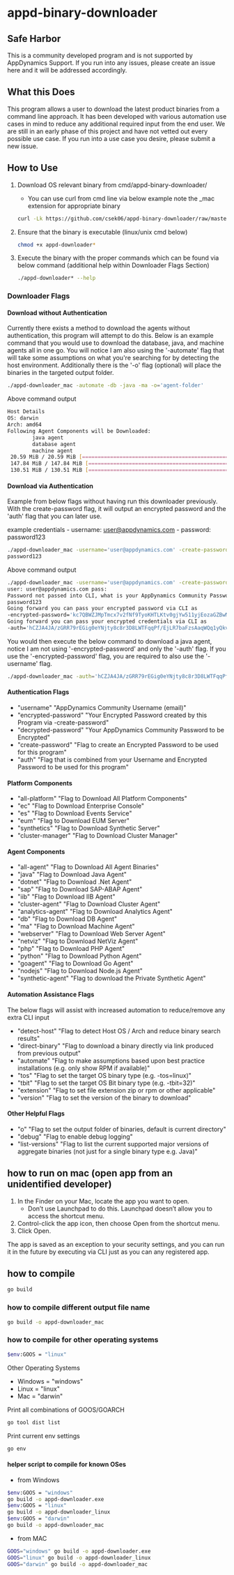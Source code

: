 # appd-binary-downloader

## Safe Harbor

This is a community developed program and is not supported by AppDynamics Support. If you run into any issues, please create an issue here and it will be addressed accordingly.

## What this Does

This program allows a user to download the latest product binaries from a command line approach. It has been developed with various automation use cases in mind to reduce any additional required input from the end user. We are still in an early phase of this project and have not vetted out every possible use case. If you run into a use case you desire, please submit a new issue.

## How to Use

1. Download OS relevant binary from cmd/appd-binary-downloader/
    - You can use curl from cmd line via below example note the _mac extension for appropriate binary

    ```bash
    curl -Lk https://github.com/csek06/appd-binary-downloader/raw/master/cmd/appd-downloader/appd-downloader_mac -o appd-downloader_mac && chmod +x appd-downloader*
    ```

2. Ensure that the binary is executable (linux/unix cmd below)

    ```bash
    chmod +x appd-downloader*
    ```

3. Execute the binary with the proper commands which can be found via below command (additional help within Downloader Flags Section)

    ```bash
    ./appd-downloader* --help
    ```

### Downloader Flags

#### Download without Authentication

Currently there exists a method to download the agents without authentication, this program will attempt to do this. Below is an example command that you would use to download the database, java, and machine agents all in one go. You will notice I am also using the '-automate' flag that will take some assumptions on what you're searching for by detecting the host environment. Additionally there is the '-o' flag (optional) will place the binaries in the targeted output folder.

```bash
./appd-downloader_mac -automate -db -java -ma -o='agent-folder'
```

Above command output

```bash
Host Details
OS: darwin
Arch: amd64
Following Agent Components will be Downloaded:
        java agent
        database agent
        machine agent
 20.59 MiB / 20.59 MiB [=================================================================================================================] 100.00% 51.10 MiB/s 0s
 147.84 MiB / 147.84 MiB [===============================================================================================================] 100.00% 29.96 MiB/s 4s
 130.51 MiB / 130.51 MiB [===============================================================================================================] 100.00% 43.18 MiB/s 3s
 ```

#### Download via Authentication

Example from below flags without having run this downloader previously. With the create-password flag, it will output an encrypted password and the 'auth' flag that you can later use.

example credentials
    - username: user@appdynamics.com
    - password: password123

```bash
./appd-downloader_mac -username='user@appdynamics.com' -create-password
password123
```

Above command output

```bash
./appd-downloader_mac -username='user@appdynamics.com' -create-password
user: user@appdynamics.com pass:
Password not passed into CLI, what is your AppDynamics Community Password?
password123
Going forward you can pass your encrypted password via CLI as
-encrypted-password='kc7QBWZJMpTmcx7v2fNf9TyoKHTLKtv0gjYw511yjEozaGZBwM3+OjgAqgDhF4XkYehj38Rzd6IN8424Dpc/OiiNRMVdErWy'
Going forward you can pass your encrypted credentials via CLI as
-auth='hCZJA4JA/zGRR79rEGig0eYNjty8c8r3D8LWTFqqPf/EjLR7baFzsAaqWQq1yQkvK99B7n6sFQM62I7TR6GRIgAnEl0LvZk5HRjBRSZWAwZ+Fdm2y+oNwr8=:kc7QBWZJMpTmcx7v2fNf9TyoKHTLKtv0gjYw511yjEozaGZBwM3+OjgAqgDhF4XkYehj38Rzd6IN8424Dpc/OiiNRMVdErWy'
```

You would then execute the below command to download a java agent, notice I am not using '-encrypted-password' and only the '-auth' flag. If you use the '-encrypted-password' flag, you are required to also use the '-username' flag.

```bash
./appd-downloader_mac -auth='hCZJA4JA/zGRR79rEGig0eYNjty8c8r3D8LWTFqqPf/EjLR7baFzsAaqWQq1yQkvK99B7n6sFQM62I7TR6GRIgAnEl0LvZk5HRjBRSZWAwZ+Fdm2y+oNwr8=:kc7QBWZJMpTmcx7v2fNf9TyoKHTLKtv0gjYw511yjEozaGZBwM3+OjgAqgDhF4XkYehj38Rzd6IN8424Dpc/OiiNRMVdErWy' -java
```

#### Authentication Flags

- "username" "AppDynamics Community Username (email)"
- "encrypted-password" "Your Encrypted Password created by this Program via -create-password"
- "decrypted-password" "Your AppDynamics Community Password to be Encrypted"
- "create-password" "Flag to create an Encrypted Password to be used for this program"
- "auth" "Flag that is combined from your Username and Encrypted Password to be used for this program"

#### Platform Components

- "all-platform" "Flag to Download All Platform Components"
- "ec" "Flag to Download Enterprise Console"
- "es" "Flag to Download Events Service"
- "eum" "Flag to Download EUM Server"
- "synthetics" "Flag to Download Synthetic Server"
- "cluster-manager" "Flag to Download Cluster Manager"

#### Agent Components

- "all-agent" "Flag to Download All Agent Binaries"
- "java" "Flag to Download Java Agent"
- "dotnet" "Flag to Download .Net Agent"
- "sap" "Flag to Download SAP-ABAP Agent"
- "iib" "Flag to Download IIB Agent"
- "cluster-agent" "Flag to Download Cluster Agent"
- "analytics-agent" "Flag to Download Analytics Agent"
- "db" "Flag to Download DB Agent"
- "ma" "Flag to Download Machine Agent"
- "webserver" "Flag to Download Web Server Agent"
- "netviz" "Flag to Download NetViz Agent"
- "php" "Flag to Download PHP Agent"
- "python" "Flag to Download Python Agent"
- "goagent" "Flag to Download Go Agent"
- "nodejs" "Flag to Download Node.js Agent"
- "synthetic-agent" "Flag to download the Private Synthetic Agent"

#### Automation Assistance Flags

The below flags will assist with increased automation to reduce/remove any extra CLI input

- "detect-host" "Flag to detect Host OS / Arch and reduce binary search results"
- "direct-binary" "Flag to download a binary directly via link produced from previous output"
- "automate" "Flag to make assumptions based upon best practice installations (e.g. only show RPM if available)"
- "tos" "Flag to set the target OS binary type (e.g. -tos=linux)"
- "tbit" "Flag to set the target OS Bit binary type (e.g. -tbit=32)"
- "extension" "Flag to set file extension zip or rpm or other applicable"
- "version" "Flag to set the version of the binary to download"

#### Other Helpful Flags

- "o" "Flag to set the output folder of binaries, default is current directory"
- "debug" "Flag to enable debug logging"
- "list-versions" "Flag to list the current supported major versions of aggregate binaries (not just for a single binary type e.g. Java)"

## how to run on mac (open app from an unidentified developer)

1. In the Finder  on your Mac, locate the app you want to open.
    - Don’t use Launchpad to do this. Launchpad doesn’t allow you to access the shortcut menu.
2. Control-click the app icon, then choose Open from the shortcut menu.
3. Click Open.

The app is saved as an exception to your security settings, and you can run it in the future by executing via CLI just as you can any registered app.

## how to compile

```bash
go build
```

### how to compile different output file name

```bash
go build -o appd-downloader_mac
```

### how to compile for other operating systems

```bash
$env:GOOS = "linux"
```

Other Operating Systems

- Windows = "windows"
- Linux = "linux"
- Mac = "darwin"

Print all combinations of GOOS/GOARCH

```bash
go tool dist list
```

Print current env settings

```bash
go env
```

#### helper script to compile for known OSes

- from Windows

```bash
$env:GOOS = "windows"
go build -o appd-downloader.exe
$env:GOOS = "linux"
go build -o appd-downloader_linux
$env:GOOS = "darwin"
go build -o appd-downloader_mac
```

- from MAC

```bash
GOOS="windows" go build -o appd-downloader.exe
GOOS="linux" go build -o appd-downloader_linux
GOOS="darwin" go build -o appd-downloader_mac
```
